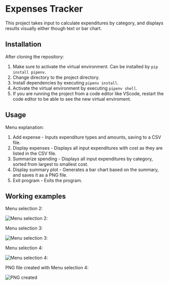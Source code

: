 # Expenses Tracker
This project takes input to calculate expenditures by category, and displays results visually either though text or bar chart.

## Installation
After cloning the repository: 
1. Make sure to activate the virtual environment. Can be installed by `pip install pipenv`.
2. Change directory to the project directory.
3. Install dependencies by executing `pipenv install`.
4. Activate the virtual environment by executing `pipenv shell`.
5. If you are running the project from a code editor like VScode, restart the code editor to be able to see the new virtual enviroment. 

## Usage
Menu explanation:
1. Add expense                        - Inputs expenditure types and amounts, saving to a CSV file.
2. Display expenses                   - Displays all input expenditures with cost as they are listed in the CSV file.
3. Summarize spending                 - Displays all input expenditures by category, sorted from largest to smallest cost.
4. Display summary plot               - Generates a bar chart based on the summary, and saves it as a PNG file. 
0. Exit program                       - Exits the program.


## Working examples

Menu selection 2:

![Menu selection 2:](https://user-images.githubusercontent.com/124433926/219022203-64f42e12-956f-413e-a18d-1def5aa25ad8.png)

Menu selection 3:

![Menu selection 3:](https://user-images.githubusercontent.com/124433926/219020947-ca62042a-5271-46d8-b354-b9acc1ab99fa.png)

Menu selection 4:

![Menu selection 4:](https://user-images.githubusercontent.com/124433926/219022255-99a643b6-26b8-4f05-9d90-2c296623cb80.png)

PNG file created with Menu selection 4:

![PNG created](https://user-images.githubusercontent.com/124433926/219020856-31c265c4-80e7-4043-9fd0-60e3701d55e0.png)










